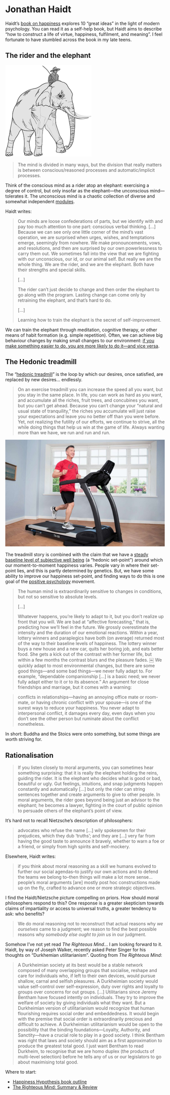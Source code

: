 # Jonathan Haidt
Haidt’s [book on happiness](https://www.happinesshypothesis.com/chapters.html) explores 10 “great ideas” in the light of modern psychology. You can read it as a self-help book, but Haidt aims to describe “how to construct a life of virtue, happiness, fulfilment, and meaning”. I feel fortunate to have stumbled across the book in my late teens.

## The rider and the elephant
![](../images/6DCFFE17-326C-4A08-8EC2-817B4F24038E-95337-0000152EE6544A5B/image.png)

> The mind is divided in many ways, but the division that really matters is between conscious/reasoned processes and automatic/implicit processes. 

Think of the conscious mind as a rider atop an elephant: exercising a degree of control, but only insofar as the elephant—the unconscious mind—tolerates it. The unconscious mind is a chaotic collection of diverse and somewhat independent [modules](https://en.wikipedia.org/wiki/Modularity_of_mind). 

Haidt writes:

> Our minds are loose confederations of parts, but we identify with and pay too much attention to one part: conscious verbal thinking. […] Because we can see only one little corner of the mind’s vast operation, we are surprised when urges, wishes, and temptations emerge, seemingly from nowhere. We make pronouncements, vows, and resolutions, and then are surprised by our own powerlessness to carry them out. We sometimes fall into the view that we are fighting with our unconscious, our id, or our animal self. But really we are the whole thing. We are the rider, and we are the elephant. Both have their strengths and special skills.
> 
> […]
> 
> The rider can’t just decide to change and then order the elephant to go along with the program. Lasting change can come only by retraining the elephant, and that’s hard to do.
> 
> […]
> 
> Learning how to train the elephant is the secret of self-improvement. 

We can train the elephant through meditation, cognitive therapy, or other means of habit formation (e.g. simple repetition). Often, we can achieve big behaviour changes by making small changes to our environment: [if you make something easier to do, you are more likely to do it—and vice versa](b-j--fogg.md).

## The Hedonic treadmill
The “[hedonic treadmill](https://en.wikipedia.org/wiki/Hedonic_treadmill)” is the loop by which our desires, once satisfied, are replaced by new desires... endlessly.  

> On an exercise treadmill you can increase the speed all you want, but you stay in the same place. In life, you can work as hard as you want, and accumulate all the riches, fruit trees, and concubines you want, but you can’t get ahead. Because you can’t change your “natural and usual state of tranquility,” the riches you accumulate will just raise your expectations and leave you no better off than you were before. Yet, not realizing the futility of our efforts, we continue to strive, all the while doing things that help us win at the game of life. Always wanting more than we have, we run and run and run.

![](../images/D30D8377-7FD1-4C37-B4C3-6448D719EF14-553-0002080B3838261F/feacher-trademill-1-1024x684.jpg)
 
The treadmill story is combined with the claim that we have a [steady baseline level of subjective well being](http://changingminds.org/explanations/emotions/happiness/setpoint_happiness.htm) (a “hedonic set-point”) around which our moment-to-moment happiness varies. People vary in where their set-point lies, and this is partly determined by genetics. But, we have some ability to improve our happiness set-point, and finding ways to do this is one goal of the [positive psychology](https://en.wikipedia.org/wiki/Positive_psychology) movement. 

> The human mind is extraordinarily sensitive to changes in conditions, but not so sensitive to absolute levels.
> 
> […]
> 
> Whatever happens, you’re likely to adapt to it, but you don’t realize up front that you will. We are bad at “affective forecasting,” that is, predicting how we’ll feel in the future. We grossly overestimate the intensity and the duration of our emotional reactions. Within a year, lottery winners and paraplegics have both (on average) returned most of the way to their baseline levels of happiness. The lottery winner buys a new house and a new car, quits her boring job, and eats better food. She gets a kick out of the contrast with her former life, but within a few months the contrast blurs and the pleasure fades. 
￼
We quickly adapt to most environmental changes, but there are some good things—and some bad things—we never fully adapt to. For example, “dependable companionship […] is a basic need; we never fully adapt either to it or to its absence.” An argument for close friendships and marriage, but it comes with a warning:

> conflicts in relationships—having an annoying office mate or room-mate, or having chronic conflict with your spouse—is one of the surest ways to reduce your happiness. You never adapt to interpersonal conflict, it damages every day, even days when you don’t see the other person but ruminate about the conflict nonetheless.

In short: Buddha and the Stoics were onto something, but some things are worth striving for.

## Rationalisation
> If you listen closely to moral arguments, you can sometimes hear something surprising: that it is really the elephant holding the reins, guiding the rider. It is the elephant who decides what is good or bad, beautiful or ugly. Gut feelings, intuitions, and snap judgments happen constantly and automatically […] but only the rider can string sentences together and create arguments to give to other people. In moral arguments, the rider goes beyond being just an advisor to the elephant; he becomes a lawyer, fighting in the court of public opinion to persuade others of the elephant’s point of view.

It’s hard not to recall Nietzsche’s description of philosophers:

> advocates who refuse the name […] wily spokesmen for their prejudices, which they dub ‘truths’; and they are […] very far from having the good taste to announce it bravely, whether to warn a foe or a friend, or simply from high spirits and self-mockery.

Elsewhere, Haidt writes:

> if you think about moral reasoning as a skill we humans evolved to further our social agendas–to justify our own actions and to defend the teams we belong to–then things will make a lot more sense…people’s moral arguments [are] mostly post hoc constructions made up on the fly, crafted to advance one or more strategic objectives. 

I find the Haidt/Nietzsche picture compelling on priors. How should moral philosophers respond to this? One response is a greater skepticism towards claims of impartiality or access to universal truths, a greater tendency to ask: who benefits? 

> We do moral reasoning not to reconstruct that actual reasons why *we ourselves* came to a judgment; we reason to find the best possible reasons why *somebody else ought to join us* in our judgment. 

Somehow I’ve not yet read _The Righteous Mind_… I am looking forward to it. Haidt, by way of Joseph Walker, recently asked Peter Singer for his thoughts on “Durkhemian utilitarianism”. Quoting from _The Righteous Mind_:

> A Durkheimian society at its best would be a stable network composed of many overlapping groups that socialise, reshape and care for individuals who, if left to their own devices, would pursue shallow, carnal and selfish pleasures. A Durkheimian society would value self-control over self-expression, duty over rights and loyalty to groups over concerns for out groups. […] Utilitarians since Jeremy Bentham have focused intently on individuals. They try to improve the welfare of society by giving individuals what they want. But a Durkheimian version of utilitarianism would recognize that human flourishing requires social order and embeddedness. It would begin with the premise that social order is extraordinarily precious and difficult to achieve. A Durkheimian utilitarianism would be open to the possibility that the binding foundations—Loyalty, Authority, and Sanctity—have a crucial role to play in a good society. I think Bentham was right that laws and society should aim as a first approximation to produce the greatest total good. I just want Bentham to read Durkheim, to recognise that we are homo duplex (the products of multi-level selection) before he tells any of us or our legislators to go about maximising total good.

Where to start:
* [Happiness Hypothesis book outline](https://www.happinesshypothesis.com/chapters.html)
* [The Righteous Mind: Summary & Review](https://forum.effectivealtruism.org/posts/SbwWBhi6T6qZwxu2X/the-righteous-mind-book-review)

